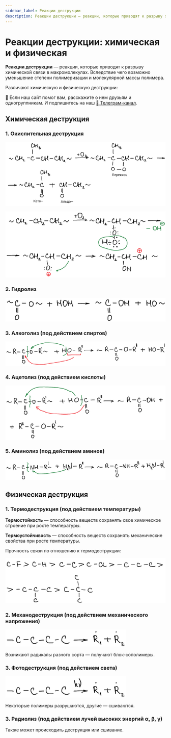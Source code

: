 ```yaml
---
sidebar_label: Реакции деструкции
description: Реакции деструкции — реакции, которые приводят к разрыву химической связи в макромолекулах. Вследствие чего возможно уменьшение степени полимеризации и молекулярной массы полимера.
---
```



# Реакции деструкции: химическая и физическая

**Реакции деструкции** — реакции, которые приводят к разрыву химической связи в макромолекулах. Вследствие чего возможно уменьшение степени полимеризации и молекулярной массы полимера.

Различают химическую и физическую деструкции:


<div class="pagination-nav__link">🙏 Если наш сайт помог вам, расскажите о нем друзьям и одногруппникам. И подпишитесь на наш <a href="https://t.me/+JfpTv9CJlwQ0MThi">🔗 Телеграм-канал</a>.</div>

## Химическая деструкция

### 1. Окислительная деструкция

![](images/reakcii-destrukcii/destr_clip_image001.png)

![](images/reakcii-destrukcii/destr_clip_image001_0001.png)

### 2. Гидролиз

![](images/reakcii-destrukcii/destr_clip_image001_0002.png)

### 3. Алкоголиз (под действием спиртов)

![](images/reakcii-destrukcii/destr_clip_image001_0003.png)

### 4. Ацетолиз (под действием кислоты)

![](images/reakcii-destrukcii/destr_clip_image001_0004.png)

### 5. Аминолиз (под действием аминов)

![](images/reakcii-destrukcii/destr_clip_image001_0005.png)

## Физическая деструкция

### 1. Термодеструкция (под действием температуры)

**Термостойкость** — способность веществ сохранять свое химическое строение при росте температуры.

**Термоустойчивость** — способность веществ сохранять механические свойства при росте температуры.

Прочность связи по отношению к термодеструкции:

![](images/reakcii-destrukcii/destr_clip_image001_0006.png)

### 2. Механодеструкция (под действием механического напряжения)

![](images/reakcii-destrukcii/destr_clip_image001_0007.png)

Возникают радикалы разного сорта — получают блок-сополимеры.

### 3. Фотодеструкция (под действием света)

![](images/reakcii-destrukcii/destr_clip_image001_0008.png)

Некоторые полимеры разрушаются, другие — сшиваются.

### 3. Радиолиз (под действием лучей высоких энергий α, β, γ)

Также может происходить деструкция или сшивание.


